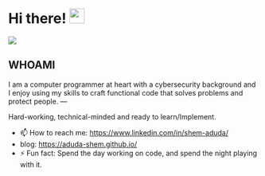 
# Hi there! <img src="https://github.com/TheDudeThatCode/TheDudeThatCode/blob/master/Assets/Hi.gif" width="30" />

![](https://camo.githubusercontent.com/992babdffd8c74a1502de375fbdf7e4d54773242/68747470733a2f2f6d656469612e67697068792e636f6d2f6d656469612f53576f536b4e36447854737a71494b4571762f67697068792e676966)
## WHOAMI 
<p>  
I am a computer programmer at heart with a cybersecurity background and I enjoy using my skills to craft functional code that solves problems and protect people.
—
  
Hard-working, technical-minded and ready to learn/Implement.
</p>

- 📫 How to reach me: https://www.linkedin.com/in/shem-aduda/
- blog: https://aduda-shem.github.io/
- ⚡ Fun fact: Spend the day working on code, and spend the night playing with it.
